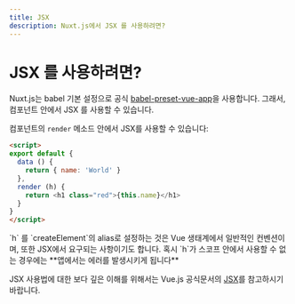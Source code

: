 ```yaml
---
title: JSX
description: Nuxt.js에서 JSX 를 사용하려면?
---
```


# JSX 를 사용하려면?

Nuxt.js는 babel 기본 설정으로 공식 [babel-preset-vue-app](https://github.com/vuejs/babel-preset-vue-app)을 사용합니다. 그래서, 컴포넌트 안에서 JSX 를 사용할 수 있습니다.

컴포넌트의 `render` 메소드 안에서 JSX를 사용할 수 있습니다:

```html
<script>
export default {
  data () {
    return { name: 'World' }
  },
  render (h) {
    return <h1 class="red">{this.name}</h1>
  }
}
</script>
```

<p class="Alert Alert--info">`h` 를 `createElement`의 alias로 설정하는 것은 Vue 생태계에서 일반적인 컨벤션이며, 또한 JSX에서 요구되는 사항이기도 합니다. 혹시 `h`가 스코프 안에서 사용할 수 없는 경우에는 **앱에서는 에러를 발생시키게 됩니다** </p>

JSX 사용법에 대한 보다 깊은 이해를 위해서는 Vue.js 공식문서의  [JSX](https://kr.vuejs.org/v2/guide/render-function.html#JSX)를 참고하시기 바랍니다.
